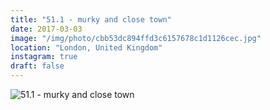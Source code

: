 ```yaml
---
title: "51.1 - murky and close town"
date: 2017-03-03
image: "/img/photo/cbb53dc894ffd3c6157678c1d1126cec.jpg"
location: "London, United Kingdom"
instagram: true
draft: false
---
```


![51.1 - murky and close town](/img/photo/cbb53dc894ffd3c6157678c1d1126cec.jpg)
